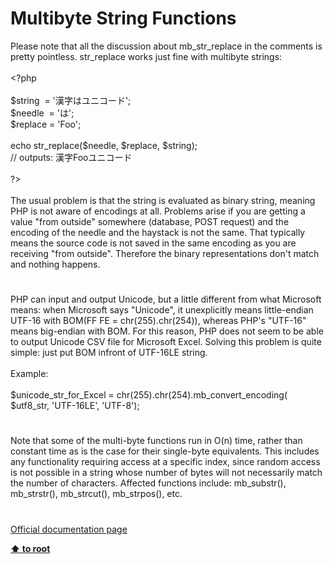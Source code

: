 # Multibyte String Functions




<div class="phpcode"><span class="html">
Please note that all the discussion about mb_str_replace in the comments is pretty pointless. str_replace works just fine with multibyte strings:<br><br><span class="default">&lt;?php<br><br>$string&#xA0; </span><span class="keyword">= </span><span class="string">&apos;&#x6F22;&#x5B57;&#x306F;&#x30E6;&#x30CB;&#x30B3;&#x30FC;&#x30C9;&apos;</span><span class="keyword">;<br></span><span class="default">$needle&#xA0; </span><span class="keyword">= </span><span class="string">&apos;&#x306F;&apos;</span><span class="keyword">;<br></span><span class="default">$replace </span><span class="keyword">= </span><span class="string">&apos;Foo&apos;</span><span class="keyword">;<br><br>echo </span><span class="default">str_replace</span><span class="keyword">(</span><span class="default">$needle</span><span class="keyword">, </span><span class="default">$replace</span><span class="keyword">, </span><span class="default">$string</span><span class="keyword">);<br></span><span class="comment">// outputs: &#x6F22;&#x5B57;Foo&#x30E6;&#x30CB;&#x30B3;&#x30FC;&#x30C9;<br><br></span><span class="default">?&gt;<br></span><br>The usual problem is that the string is evaluated as binary string, meaning PHP is not aware of encodings at all. Problems arise if you are getting a value &quot;from outside&quot; somewhere (database, POST request) and the encoding of the needle and the haystack is not the same. That typically means the source code is not saved in the same encoding as you are receiving &quot;from outside&quot;. Therefore the binary representations don&apos;t match and nothing happens.</span>
</div>
  

#


<div class="phpcode"><span class="html">
PHP can input and output Unicode, but a little different from what Microsoft means: when Microsoft says &quot;Unicode&quot;, it unexplicitly means little-endian UTF-16 with BOM(FF FE = chr(255).chr(254)), whereas PHP&apos;s &quot;UTF-16&quot; means big-endian with BOM. For this reason, PHP does not seem to be able to output Unicode CSV file for Microsoft Excel. Solving this problem is quite simple: just put BOM infront of UTF-16LE string.<br><br>Example:<br><br>$unicode_str_for_Excel = chr(255).chr(254).mb_convert_encoding( $utf8_str, &apos;UTF-16LE&apos;, &apos;UTF-8&apos;);</span>
</div>
  

#


<div class="phpcode"><span class="html">
Note that some of the multi-byte functions run in O(n) time, rather than constant time as is the case for their single-byte equivalents. This includes any functionality requiring access at a specific index, since random access is not possible in a string whose number of bytes will not necessarily match the number of characters. Affected functions include: mb_substr(), mb_strstr(), mb_strcut(), mb_strpos(), etc.</span>
</div>
  

#

[Official documentation page](https://www.php.net/manual/en/ref.mbstring.php)

**[⬆ to root](/)**